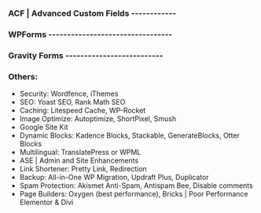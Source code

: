 ### ACF | Advanced Custom Fields ------------

### WPForms ---------------------------------


### Gravity Forms --------------------------


### Others:
- Security: Wordfence, iThemes
- SEO: Yoast SEO, Rank Math SEO
- Caching: Litespeed Cache, WP-Rocket
- Image Optimize: Autoptimize, ShortPixel, Smush
- Google Site Kit
- Dynamic Blocks: Kadence Blocks, Stackable, GenerateBlocks, Otter Blocks
- Multilingual: TranslatePress or WPML
- ASE | Admin and Site Enhancements
- Link Shortener: Pretty Link, Redirection
- Backup: All-in-One WP Migration, Updraft Plus, Duplicator
- Spam Protection: Akismet Anti-Spam, Antispam Bee, Disable comments
- Page Builders: Oxygen (best performance), Bricks | Poor Performance Elementor & Divi